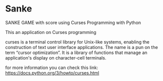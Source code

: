 # Sanke
SANKE GAME with score using Curses Programming with Python

This an application on
Curses programming 

curses is a terminal control library for Unix-like systems, enabling the construction of text user interface applications.
The name is a pun on the term “cursor optimization”.
It is a library of functions that manage an application's display on character-cell terminals.


for more information you can check this link:
https://docs.python.org/3/howto/curses.html
